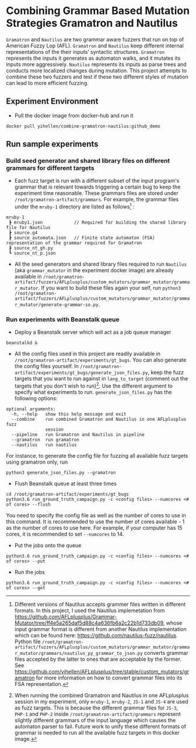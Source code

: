 # Combining Grammar Based Mutation Strategies Gramatron and Nautilus

`Gramatron` and `Nautilus` are two grammar aware fuzzers that run on top of American Fuzzy Lop (AFL). `Gramatron` and `Nautilus` keep different internal representations of the their inputs’ syntactic structures. `Gramatron` represents the inputs it generates as automaton walks, and it mutates its inputs more aggressively. `Nautilus` represents its inputs as parse trees and conducts more localized changes during mutation. This project attempts to combine these two fuzzers and test if these two different styles of mutation can lead to more efficient fuzzing.

## Experiment Environment
- Pull the docker image from docker-hub and run it
```
docker pull yihellen/combine-gramatron-nautilus:github_demo
```

## Run sample experiments
### Build seed generator and shared library files on different grammars for different targets
- Each fuzz target is run with a different subset of the input program's grammar that is relevant towards triggering a certain bug to keep the experiment time reasonable. These grammars files are stored under `/root/gramatron-artifact/grammars`.
For example, the grammar files under the `mruby-1` directory are listed as follows[^1] :
```
mruby-1
 ┣ mruby1.json            // Required for building the shared library file for Nautilus
 ┣ source.g4            
 ┣ source_automata.json   // Finite state automaton (FSA) representation of the grammar required for Gramatron
 ┣ source_nt_gh.py       
 ┗ source_nt_p.json
```

- All the seed generators and shared library files required to run `Nautilus` (aka `grammar_mutator` in the experiment docker image) are already available in `/root/gramatron-artifact/fuzzers/AFLplusplus/custom_mutators/grammar_mutator/grammar_mutator`. If you want to build these files again your self, run `python3 /root/gramatron-artifact/fuzzers/AFLplusplus/custom_mutators/grammar_mutator/grammar_mutator/generate-grammar-so.py`.

### Run experiments with Beanstalk queue
- Deploy a Beanstalk server which will act as a job queue manager
```
beanstalkd &
```
- All the config files used in this project are readily available in `/root/gramatron-artifact/experiments/gt_bugs`. You can also generate the config files yourself. In `/root/gramatron-artifact/experiments/gt_bugs/generate_json_files.py`, keep the fuzz targets that you want to run against in `lang_to_target` (comment out the targets that you don't wish to run)[^2]. Use the different argument to specify what experiments to run. `generate_json_files.py` has the following options:
```
optional arguments:
  -h, --help   show this help message and exit
  --combine    run combined Gramatron and Nautilus in one AFLplusplus fuzz
               session
  --pipeline   run Gramatron and Nautilus in pipeline
  --gramatron  run gramatron
  --nautilus   run nautilus
```
For instance, to generate the config file for fuzzing all available fuzz targets using gramatron only, run
```
python3 generate_json_files.py --gramatron
```
- Flush Beanstalk queue at least three times
```
cd /root/gramatron-artifact/experiments/gt_bugs
python3.6 run_ground_truth_campaign.py -c <config files> --numcores <# of cores> --flush
```
You need to specify the config file as well as the number of cores to use in this command. It is recommended to use the number of cores available - 1 as the number of cores to use here. For example, if your computer has 15 cores, it is recommended to set `--numcores` to 14.
- Put the jobs onto the queue 
```
python3.6 run_ground_truth_campaign.py -c <config files> --numcores <# of cores> --put
```
- Run the jobs
```
python3.6 run_ground_truth_campaign.py -c <config files> --numcores <# of cores> --get
```


[^1]: Different versions of Nautilus accepts grammer files written in different formats. In this project, I used the Nautilus implemetation from https://github.com/AFLplusplus/Grammar-Mutator/tree/ff4e5a265daf5d88c4a636fb6a2c22b1d733db09, whose input grammar format is different from another Nautilus implementation which can be found here: https://github.com/nautilus-fuzz/nautilus. Python file `/root/gramatron-artifact/fuzzers/AFLplusplus/custom_mutators/grammar_mutator/grammar_mutator/grammars/nautilus_py_grammar_to_json.py` converts grammar files accepted by the latter to ones that are acceptable by the former. See https://github.com/yihellen/AFLplusplus/tree/stable/custom_mutators/gramatron for more information on how to convert grammar files into its FSA representation. 

[^2]: When running the combined Gramatron and Nautilus in one AFLplusplus session in my experiment, only `mruby-1`, `mruby-2`, `JS-1` and `JS-4` are used as fuzz targets. This is because the different grammar files for `JS-3`, `PHP-1` and `PHP-2` inside `/root/gramatron-artifact/grammars` represent slightly different grammars of the input language which causes the automaton parser to fail. Future work to unify these different formats of grammar is needed to run all the available fuzz targets in this docker image.
